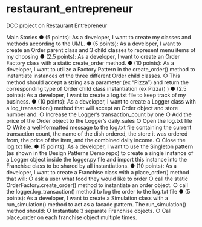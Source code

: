 # restaurant_entrepreneur
DCC project on Restaurant Entrepreneur

Main Stories
● (5 points): As a developer, I want to create my classes and methods
    according to the UML.
● (5 points): As a developer, I want to create an Order parent class and 3 child classes
    to represent menu items of my choosing
● (2.5 points): As a developer, I want to create an Order Factory class with a static
    create_order method.
● (10 points): As a developer, I want to utilize a Factory Pattern in the create_order()
    method to instantiate instances of the three different Order child classes.
    ○ This method should accept a string as a parameter (ex “Pizza”) and return the
        corresponding type of Order child class instantiation (ex Pizza() )
● (2.5 points): As a developer, I want to create a log.txt file to keep track of my
    business.
● (10 points): As a developer, I want to create a Logger class with a log_transaction()
method that will accept an Order object and store number and:
    ○ Increase the Logger’s transaction_count by one
    ○ Add the price of the Order object to the Logger’s daily_sales
    ○ Open the log.txt file
    ○ Write a well-formatted message to the log.txt file containing the current
        transaction count, the name of the dish ordered, the store it was ordered
        from, the price of the item, and the combined daily income.
    ○ Close the log.txt file.
● (5 points): As a developer, I want to use the Singleton pattern (as shown in the
    Design Patterns Demo repo) to create a single instance of a Logger object inside the
    logger.py file and import this instance into the Franchise class to be shared by all
    instantiations.
● (10 points): As a developer, I want to create a Franchise class with a place_order()
    method that will:
    ○ ask a user what food they would like to order
    ○ call the static OrderFactory.create_order() method to instantiate an order
        object.
    ○ call the logger.log_transaction() method to log the order to the log.txt file
● (5 points): As a developer, I want to create a Simulation class with a run_simulation()
    method to act as a facade pattern. The run_simulation() method should:
    ○ Instantiate 3 separate Franchise objects.
    ○ Call place_order on each franchise object multiple times.